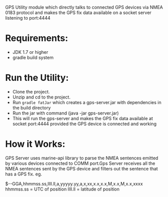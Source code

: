 GPS Utility module which directly talks to connected GPS devices via NMEA 0183 protocol and makes the GPS fix data available on a socket server listening
to port:4444

Requirements:
=============

 * JDK 1.7 or higher
 * gradle build system
 
Run the Utility:
===============

 * Clone the project.
 * Unzip and cd to the project.
 * Run `gradle fatJar` which creates a gps-server.jar with dependencies in the build directory
 * Run the jar with command (java -jar gps-server.jar)
 * This will run the gps-server and makes the GPS fix data available at socket port:4444 provided the GPS device is connected and working
 
How it Works:
=============
  GPS Server uses marine-api library to parse the NMEA sentences emitted by various devices connected to COMM port.Gps Server receives all the 
  NMEA sentences sent by the GPS device and filters out the sentence that has a GPS fix.
  eg. 
  
  $--GGA,hhmmss.ss,llll.ll,a,yyyyy.yy,a,x,xx,x.x,x.x,M,x.x,M,x.x,xxxx
    hhmmss.ss = UTC of position 
    llll.ll = latitude of position
  
